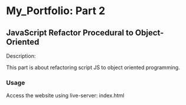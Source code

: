 # My_Portfolio: Part 2
## JavaScript Refactor Procedural to Object-Oriented


Description:

This part is about refactoring script JS to object oriented programming.

### **Usage**

Access the website using live-server: index.html

